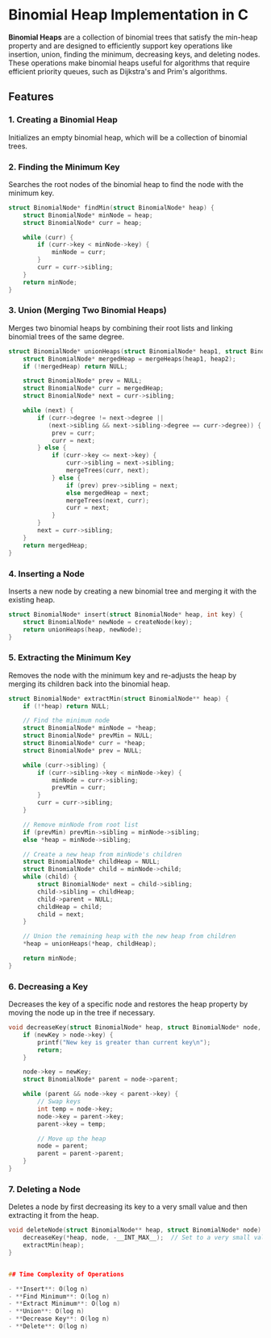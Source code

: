 # Binomial Heap Implementation in C

**Binomial Heaps** are a collection of binomial trees that satisfy the min-heap property and are designed to efficiently support key operations like insertion, union, finding the minimum, decreasing keys, and deleting nodes. These operations make binomial heaps useful for algorithms that require efficient priority queues, such as Dijkstra's and Prim's algorithms.

## Features

### 1. Creating a Binomial Heap
Initializes an empty binomial heap, which will be a collection of binomial trees.

### 2. Finding the Minimum Key
Searches the root nodes of the binomial heap to find the node with the minimum key.

```c
struct BinomialNode* findMin(struct BinomialNode* heap) {
    struct BinomialNode* minNode = heap;
    struct BinomialNode* curr = heap;

    while (curr) {
        if (curr->key < minNode->key) {
            minNode = curr;
        }
        curr = curr->sibling;
    }
    return minNode;
}
```

### 3. Union (Merging Two Binomial Heaps)
Merges two binomial heaps by combining their root lists and linking binomial trees of the same degree.

```c
struct BinomialNode* unionHeaps(struct BinomialNode* heap1, struct BinomialNode* heap2) {
    struct BinomialNode* mergedHeap = mergeHeaps(heap1, heap2);
    if (!mergedHeap) return NULL;

    struct BinomialNode* prev = NULL;
    struct BinomialNode* curr = mergedHeap;
    struct BinomialNode* next = curr->sibling;

    while (next) {
        if (curr->degree != next->degree || 
           (next->sibling && next->sibling->degree == curr->degree)) {
            prev = curr;
            curr = next;
        } else {
            if (curr->key <= next->key) {
                curr->sibling = next->sibling;
                mergeTrees(curr, next);
            } else {
                if (prev) prev->sibling = next;
                else mergedHeap = next;
                mergeTrees(next, curr);
                curr = next;
            }
        }
        next = curr->sibling;
    }
    return mergedHeap;
}
```

### 4. Inserting a Node
Inserts a new node by creating a new binomial tree and merging it with the existing heap.

```c
struct BinomialNode* insert(struct BinomialNode* heap, int key) {
    struct BinomialNode* newNode = createNode(key);
    return unionHeaps(heap, newNode);
}
```

### 5. Extracting the Minimum Key
Removes the node with the minimum key and re-adjusts the heap by merging its children back into the binomial heap.

```c
struct BinomialNode* extractMin(struct BinomialNode** heap) {
    if (!*heap) return NULL;

    // Find the minimum node
    struct BinomialNode* minNode = *heap;
    struct BinomialNode* prevMin = NULL;
    struct BinomialNode* curr = *heap;
    struct BinomialNode* prev = NULL;

    while (curr->sibling) {
        if (curr->sibling->key < minNode->key) {
            minNode = curr->sibling;
            prevMin = curr;
        }
        curr = curr->sibling;
    }

    // Remove minNode from root list
    if (prevMin) prevMin->sibling = minNode->sibling;
    else *heap = minNode->sibling;

    // Create a new heap from minNode's children
    struct BinomialNode* childHeap = NULL;
    struct BinomialNode* child = minNode->child;
    while (child) {
        struct BinomialNode* next = child->sibling;
        child->sibling = childHeap;
        child->parent = NULL;
        childHeap = child;
        child = next;
    }

    // Union the remaining heap with the new heap from children
    *heap = unionHeaps(*heap, childHeap);

    return minNode;
}
```

### 6. Decreasing a Key
Decreases the key of a specific node and restores the heap property by moving the node up in the tree if necessary.

```c
void decreaseKey(struct BinomialNode* heap, struct BinomialNode* node, int newKey) {
    if (newKey > node->key) {
        printf("New key is greater than current key\n");
        return;
    }

    node->key = newKey;
    struct BinomialNode* parent = node->parent;

    while (parent && node->key < parent->key) {
        // Swap keys
        int temp = node->key;
        node->key = parent->key;
        parent->key = temp;

        // Move up the heap
        node = parent;
        parent = parent->parent;
    }
}
```

### 7. Deleting a Node
Deletes a node by first decreasing its key to a very small value and then extracting it from the heap.

```c
void deleteNode(struct BinomialNode** heap, struct BinomialNode* node) {
    decreaseKey(*heap, node, -__INT_MAX__);  // Set to a very small value
    extractMin(heap);
}


## Time Complexity of Operations

- **Insert**: O(log n)
- **Find Minimum**: O(log n)
- **Extract Minimum**: O(log n)
- **Union**: O(log n)
- **Decrease Key**: O(log n)
- **Delete**: O(log n)

